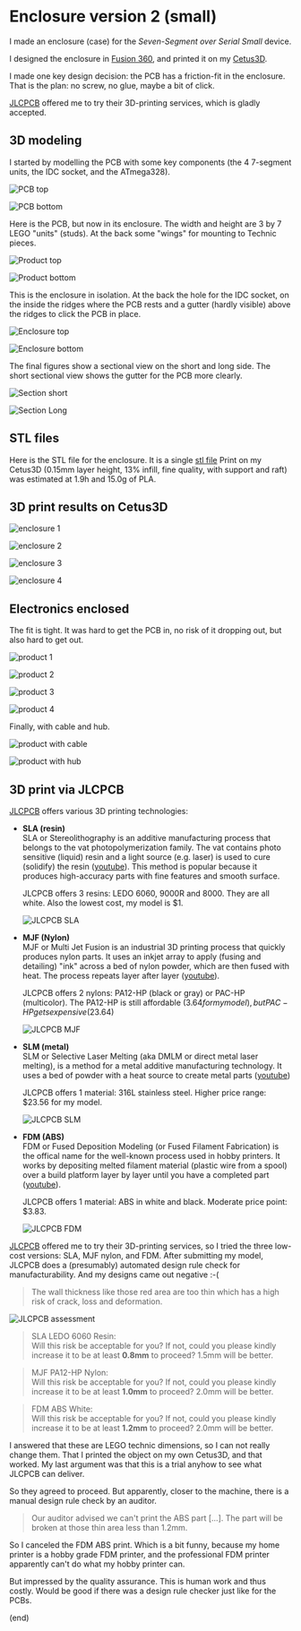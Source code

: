 # Enclosure version 2 (small)

I made an enclosure (case) for the _Seven-Segment over Serial Small_ device.

I designed the enclosure in [Fusion 360](https://www.autodesk.eu/products/fusion-360), 
and printed it on my [Cetus3D](https://shop.tiertime.com/product/cetus-3d-printer-mk3/).

I made one key design decision: the PCB has a friction-fit in the enclosure. 
That is the plan: no screw, no glue, maybe a bit of click.

[JLCPCB](https://jlcpcb.com/DMP) offered me to try their 3D-printing services, which is gladly accepted.


## 3D modeling 

I started by modelling the PCB with some key components (the 4 7-segment units, the IDC socket, and the ATmega328).

![PCB top](pcb-top.png)

![PCB bottom](pcb-bottom.png)


Here is the PCB, but now in its enclosure. The width and height are 3 by 7 LEGO "units" (studs). 
At the back some "wings" for mounting to Technic pieces.

![Product top](prod-top.png)

![Product bottom](prod-bottom.png)


This is the enclosure in isolation. At the back the hole for the IDC socket, on the inside the ridges where the PCB rests 
and a gutter (hardly visible) above the ridges to click the PCB in place.

![Enclosure top](enclosure-top.png)

![Enclosure bottom](enclosure-bottom.png)


The final figures show a sectional view on the short and long side. 
The short sectional view shows the gutter for the PCB more clearly.

![Section short](section-short.png)

![Section Long](section-long.png)


## STL files

Here is the STL file for the enclosure.
It is a single [stl file](enclosure.stl)
Print on my Cetus3D (0.15mm layer height, 13% infill, fine quality, with support and raft)
was estimated at 1.9h and 15.0g of PLA.


## 3D print results on Cetus3D

![enclosure 1](enclosure1.jpg)

![enclosure 2](enclosure2.jpg)

![enclosure 3](enclosure3.jpg)

![enclosure 4](enclosure4.jpg)



## Electronics enclosed

The fit is tight. It was hard to get the PCB in, no risk of it dropping out, but also hard to get out.

![product 1](product1.jpg)

![product 2](product2.jpg)

![product 3](product3.jpg)

![product 4](product4.jpg)

Finally, with cable and hub.

![product with cable](product-cable.jpg)

![product with hub](product-hub.jpg)


## 3D print via JLCPCB

[JLCPCB](https://jlcpcb.com/DMP) offers various 3D printing technologies:

- **SLA (resin)**  
  SLA or Stereolithography is an additive manufacturing process that belongs to the vat photopolymerization family. 
  The vat contains photo sensitive (liquid) resin and a light source (e.g. laser) is used to cure (solidify) the resin 
  ([youtube](https://www.youtube.com/watch?v=TuubPMWeQQE&t=143s)).
  This method is popular because it produces high-accuracy parts with fine features and smooth surface.
  
  JLCPCB offers 3 resins: LEDO 6060, 9000R and 8000. They are all white.
  Also the lowest cost, my model is $1.
  
  ![JLCPCB SLA](jlcpcb-sla.png)
  
- **MJF (Nylon)**  
  MJF or Multi Jet Fusion is an industrial 3D printing process that quickly produces nylon parts.
  It uses an inkjet array to apply (fusing and detailing) "ink" across a bed of nylon powder, which are then fused with heat. 
  The process repeats layer after layer ([youtube](https://www.youtube.com/watch?v=KKyQJLe_G6o)).
  
  JLCPCB offers 2 nylons: PA12-HP (black or gray) or PAC-HP (multicolor).
  The PA12-HP is still affordable ($3.64 for my model), but PAC-HP gets expensive ($23.64)
  
  ![JLCPCB MJF](jlcpcb-mjf.png)

- **SLM (metal)**  
  SLM or Selective Laser Melting (aka DMLM or direct metal laser melting), is a method for a metal additive manufacturing technology.
  It uses a bed of powder with a heat source to create metal parts ([youtube](https://www.youtube.com/watch?v=yiUUZxp7bLQ))
  
  JLCPCB offers 1 material: 316L stainless steel. Higher price range: $23.56 for my model.
  
  ![JLCPCB SLM](jlcpcb-slm.png)
  
- **FDM (ABS)**  
  FDM or Fused Deposition Modeling (or Fused Filament Fabrication) is the offical name for the well-known process used in hobby printers.
  It works by depositing melted filament material (plastic wire from a spool) over a build platform 
  layer by layer until you have a completed part ([youtube](https://www.youtube.com/watch?v=raSAhXb2ea4)).
  
  JLCPCB offers 1 material: ABS in white and black. Moderate price point: $3.83.

  ![JLCPCB FDM](jlcpcb-fdm.png)

[JLCPCB](https://jlcpcb.com/DMP) offered me to try their 3D-printing services, so I tried the three low-cost versions: SLA, MJF nylon, and FDM.
After submitting my model, JLCPCB does a (presumably) automated design rule check for manufacturability. 
And my designs came out negative :-(

> The wall thickness like those red area are too thin which has a high risk of crack, loss and deformation.

![JLCPCB assessment](jlcpcb-assessment.png)


> SLA LEDO 6060 Resin:  
> Will this risk be acceptable for you? If not, could you please kindly increase it to be at least **0.8mm** to proceed? 1.5mm will be better.

> MJF PA12-HP Nylon:  
> Will this risk be acceptable for you? If not, could you please kindly increase it to be at least **1.0mm** to proceed? 2.0mm will be better.

> FDM ABS White:  
> Will this risk be acceptable for you? If not, could you please kindly increase it to be at least **1.2mm** to proceed? 2.0mm will be better.

I answered that these are LEGO technic dimensions, so I can not really change them.
That I printed the object on my own Cetus3D, and that worked.
My last argument was that this is a trial anyhow to see what JLCPCB can deliver.

So they agreed to proceed. But apparently, closer to the machine, there is a manual design rule check by an auditor.

> Our auditor advised we can't print the ABS part [...]. The part will be broken at those thin area less than 1.2mm.

So I canceled the FDM ABS print. Which is a bit funny, because my home printer is a hobby grade FDM printer,
and the professional FDM printer apparently can't do what my hobby printer can.

But impressed by the quality assurance. This is human work and thus costly.
Would be good if there was a design rule checker just like for the PCBs.



(end)

